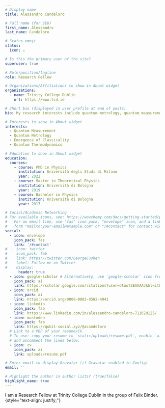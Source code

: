 ```yaml
---
# Display name
title: Alessandro Candeloro

# Full name (for SEO)
first_name: Alessandro
last_name: Candeloro

# Status emoji
status:
  icon: ☕️

# Is this the primary user of the site?
superuser: true

# Role/position/tagline
role: Research Fellow

# Organizations/Affiliations to show in About widget
organizations:
  - name: Trinity College Dublin
    url: https://www.tcd.ie

# Short bio (displayed in user profile at end of posts)
bio: My research interests include quantum metrology, quantum measurement and quantum foundations.

# Interests to show in About widget
interests:
  - Quantum Measurement
  - Quantum Metrology
  - Emergence of Classicality
  - Quantum Thermodynamics

# Education to show in About widget
education:
  courses:
    - course: PhD in Physics
      institution: Università degli Studi di Milano
      year: 2022
    - course: Master in Theoretical Physics
      institution: Università di Bologna
      year: 2019
    - course: Bacheler in Physics
      institution: Università di Bologna
      year: 2017

# Social/Academic Networking
# For available icons, see: https://wowchemy.com/docs/getting-started/page-builder/#icons
#   For an email link, use "fas" icon pack, "envelope" icon, and a link in the
#   form "mailto:your-email@example.com" or "/#contact" for contact widget.
social:
  - icon: envelope
    icon_pack: fas
    link: '/#contact'
#  - icon: twitter
#    icon_pack: fab
#    link: https://twitter.com/GeorgeCushen
#    label: Follow me on Twitter
#    display:
      header: true
  - icon: google-scholar # Alternatively, use `google-scholar` icon from `ai` icon pack
    icon_pack: ai
    link: https://scholar.google.com/citations?user=dtuo72EAAAAJ&hl=it&inst=11099861943932837285&oi=ao
  - icon: orcid 
    icon_pack: ai
    link: https://orcid.org/0000-0003-0582-4941
  - icon: linkedin
    icon_pack: fab
    link: https://www.linkedin.com/in/alessandro-candeloro-711620125/
  - icon: mastodon
    icon_pack: fab
    link: https://qubit-social.xyz/@acandeloro
  # Link to a PDF of your resume/CV.
  # To use: copy your resume to `static/uploads/resume.pdf`, enable `ai` icons in `params.yaml`,
  # and uncomment the lines below.
  - icon: cv
    icon_pack: ai
    link: uploads/resume.pdf

# Enter email to display Gravatar (if Gravatar enabled in Config)
email: ''

# Highlight the author in author lists? (true/false)
highlight_name: true
---
```


I am a Research Fellow at Trinity College Dublin in the group of Felix Binder.
{style="text-align: justify;"}
